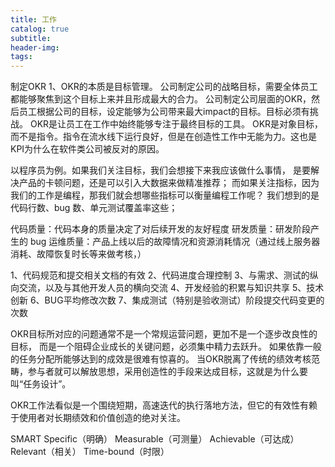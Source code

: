 ```yaml
---
title: 工作
catalog: true
subtitle:
header-img:
tags:
---
```


制定OKR
1、OKR的本质是目标管理。
公司制定公司的战略目标，需要全体员工都能够聚焦到这个目标上来并且形成最大的合力。
公司制定公司层面的OKR，然后员工根据公司的目标，设定能够为公司带来最大impact的目标。目标必须有挑战。
OKR是让员工在工作中始终能够专注于最终目标的工具。
OKR是对象目标，而不是指令。指令在流水线下运行良好，但是在创造性工作中无能为力。这也是KPI为什么在软件类公司被反对的原因。

以程序员为例。如果我们关注目标，我们会想接下来我应该做什么事情，
是要解决产品的卡顿问题，还是可以引入大数据来做精准推荐；
而如果关注指标，因为我们的工作是编程，那我们就会想哪些指标可以衡量编程工作呢？
我们想到的是代码行数、bug 数、单元测试覆盖率这些；

代码质量：代码本身的质量决定了对后续开发的友好程度
研发质量：研发阶段产生的 bug
运维质量：产品上线以后的故障情况和资源消耗情况（通过线上服务器消耗、故障恢复时长等来做考核，）

1、代码规范和提交相关文档的有效
2、代码进度合理控制
3、与需求、测试的纵向交流，以及与其他开发人员的横向交流
4、开发经验的积累与知识共享
5、技术创新
6、BUG平均修改次数
7、集成测试（特别是验收测试）阶段提交代码变更的次数

OKR目标所对应的问题通常不是一个常规运营问题，更加不是一个逐步改良性的目标，
而是一个阻碍企业成长的关键问题，必须集中精力去跃升。
如果依靠一般的任务分配所能够达到的成效是很难有惊喜的。
当OKR脱离了传统的绩效考核范畴，参与者就可以解放思想，采用创造性的手段来达成目标，这就是为什么要叫“任务设计”。

OKR工作法看似是一个围绕短期，高速迭代的执行落地方法，但它的有效性有赖于使用者对长期绩效和价值创造的绝对关注。

SMART
Specific（明确）
Measurable（可测量）
Achievable（可达成）
Relevant（相关）
Time-bound（时限）



